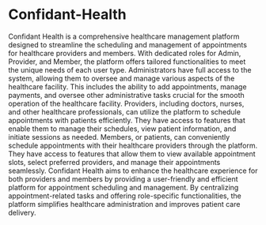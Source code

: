 # Confidant-Health
Confidant Health is a comprehensive healthcare management platform designed to streamline the scheduling and management of appointments for healthcare providers and members. With dedicated roles for Admin, Provider, and Member, the platform offers tailored functionalities to meet the unique needs of each user type.
Administrators have full access to the system, allowing them to oversee and manage various aspects of the healthcare facility. This includes the ability to add appointments, manage payments, and oversee other administrative tasks crucial for the smooth operation of the healthcare facility.
Providers, including doctors, nurses, and other healthcare professionals, can utilize the platform to schedule appointments with patients efficiently. They have access to features that enable them to manage their schedules, view patient information, and initiate sessions as needed.
Members, or patients, can conveniently schedule appointments with their healthcare providers through the platform. They have access to features that allow them to view available appointment slots, select preferred providers, and manage their appointments seamlessly.
Confidant Health aims to enhance the healthcare experience for both providers and members by providing a user-friendly and efficient platform for appointment scheduling and management. By centralizing appointment-related tasks and offering role-specific functionalities, the platform simplifies healthcare administration and improves patient care delivery.

